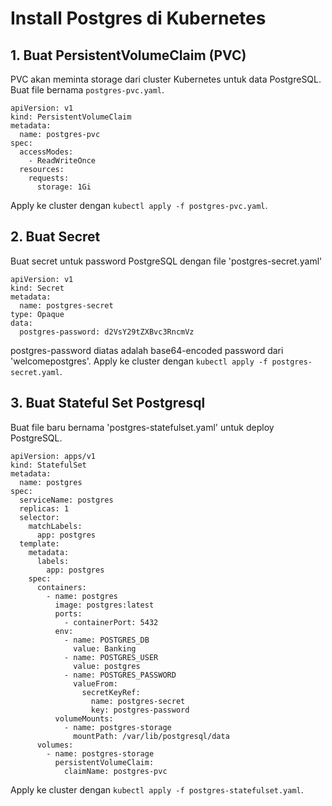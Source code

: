 # Install Postgres di Kubernetes
## 1. Buat PersistentVolumeClaim (PVC)
PVC akan meminta storage dari cluster Kubernetes untuk data PostgreSQL. Buat file bernama `postgres-pvc.yaml`.

```
apiVersion: v1
kind: PersistentVolumeClaim
metadata:
  name: postgres-pvc
spec:
  accessModes:
    - ReadWriteOnce
  resources:
    requests:
      storage: 1Gi
```

Apply ke cluster dengan `kubectl apply -f postgres-pvc.yaml`.

## 2. Buat Secret 
Buat secret untuk password PostgreSQL dengan file 'postgres-secret.yaml'

```
apiVersion: v1
kind: Secret
metadata:
  name: postgres-secret
type: Opaque
data:
  postgres-password: d2VsY29tZXBvc3RncmVz
```
postgres-password diatas adalah base64-encoded password dari 'welcomepostgres'. Apply ke cluster dengan `kubectl apply -f postgres-secret.yaml`.

## 3. Buat Stateful Set Postgresql

Buat file baru bernama 'postgres-statefulset.yaml' untuk deploy PostgreSQL. 

```
apiVersion: apps/v1
kind: StatefulSet
metadata:
  name: postgres
spec:
  serviceName: postgres
  replicas: 1
  selector:
    matchLabels:
      app: postgres
  template:
    metadata:
      labels:
        app: postgres
    spec:
      containers:
        - name: postgres
          image: postgres:latest
          ports:
            - containerPort: 5432
          env:
            - name: POSTGRES_DB
              value: Banking
            - name: POSTGRES_USER
              value: postgres
            - name: POSTGRES_PASSWORD
              valueFrom:
                secretKeyRef:
                  name: postgres-secret
                  key: postgres-password
          volumeMounts:
            - name: postgres-storage
              mountPath: /var/lib/postgresql/data
      volumes:
        - name: postgres-storage
          persistentVolumeClaim:
            claimName: postgres-pvc
```

Apply ke cluster dengan `kubectl apply -f postgres-statefulset.yaml`.
